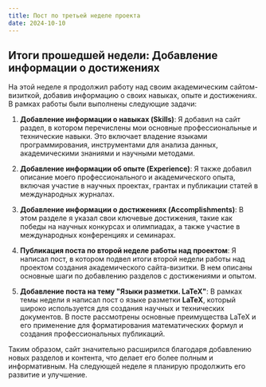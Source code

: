 ```yaml
---
title: Пост по третьей неделе проекта
date: 2024-10-10
---
```


## Итоги прошедшей недели: Добавление информации о достижениях

На этой неделе я продолжил работу над своим академическим сайтом-визиткой, добавив информацию о своих навыках, опыте и достижениях. В рамках работы были выполнены следующие задачи:

1. **Добавление информации о навыках (Skills)**: 
   Я добавил на сайт раздел, в котором перечислены мои основные профессиональные и технические навыки. Это включает владение языками программирования, инструментами для анализа данных, академическими знаниями и научными методами.

2. **Добавление информации об опыте (Experience)**: 
   Я также добавил описание моего профессионального и академического опыта, включая участие в научных проектах, грантах и публикации статей в международных журналах.

3. **Добавление информации о достижениях (Accomplishments)**: 
   В этом разделе я указал свои ключевые достижения, такие как победы на научных конкурсах и олимпиадах, а также участие в международных конференциях и семинарах.

4. **Публикация поста по второй неделе работы над проектом**: 
   Я написал пост, в котором подвел итоги второй недели работы над проектом создания академического сайта-визитки. В нем описаны основные шаги по добавлению разделов с достижениями и опытом.

5. **Добавление поста на тему "Языки разметки. LaTeX"**: 
   В рамках темы недели я написал пост о языке разметки **LaTeX**, который широко используется для создания научных и технических документов. В посте рассмотрены основные преимущества LaTeX и его применение для форматирования математических формул и создания профессиональных публикаций.

Таким образом, сайт значительно расширился благодаря добавлению новых разделов и контента, что делает его более полным и информативным. На следующей неделе я планирую продолжить его развитие и улучшение.